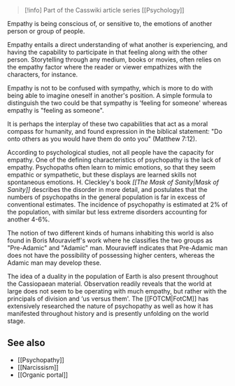 > [!info] Part of the Casswiki article series [[Psychology]]

Empathy is being conscious of, or sensitive to, the emotions of another person or group of people.

Empathy entails a direct understanding of what another is experiencing, and having the capability to participate in that feeling along with the other person. Storytelling through any medium, books or movies, often relies on the empathy factor where the reader or viewer empathizes with the characters, for instance.

Empathy is not to be confused with sympathy, which is more to do with being able to imagine oneself in another's position. A simple formula to distinguish the two could be that sympathy is ‘feeling for someone' whereas empathy is "feeling as someone".

It is perhaps the interplay of these two capabilities that act as a moral compass for humanity, and found expression in the biblical statement: "Do onto others as you would have them do onto you" (Matthew 7:12).

According to psychological studies, not all people have the capacity for empathy. One of the defining characteristics of psychopathy is the lack of empathy. Psychopaths often learn to mimic emotions, so that they seem empathic or sympathetic, but these displays are learned skills not spontaneous emotions. H. Cleckley's book _[[The Mask of Sanity|Mask of Sanity]]_ describes the disorder in more detail, and postulates that the numbers of psychopaths in the general population is far in excess of conventional estimates. The incidence of psychopathy is estimated at 2% of the population, with similar but less extreme disorders accounting for another 4-6%.

The notion of two different kinds of humans inhabiting this world is also found in Boris Mouravieff's work where he classifies the two groups as "Pre-Adamic" and "Adamic" man. Mouravieff indicates that Pre-Adamic man does not have the possibility of possessing higher centers, whereas the Adamic man may develop these.

The idea of a duality in the population of Earth is also present throughout the Cassiopaean material. Observation readily reveals that the world at large does not seem to be operating with much empathy, but rather with the principals of division and ‘us versus them'. The [[FOTCM|FotCM]] has extensively researched the nature of psychopathy as well as how it has manifested throughout history and is presently unfolding on the world stage.

See also
--------

*   [[Psychopathy]]
*   [[Narcissism]]
*   [[Organic portal]]